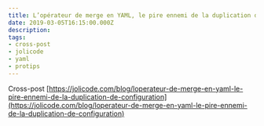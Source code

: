 ```yaml
---
title: L’opérateur de merge en YAML, le pire ennemi de la duplication de configuration
date: 2019-03-05T16:15:00.000Z
description:
tags:
- cross-post
- jolicode
- yaml
- protips
---
```


Cross-post [https://jolicode.com/blog/loperateur-de-merge-en-yaml-le-pire-ennemi-de-la-duplication-de-configuration](https://jolicode.com/blog/loperateur-de-merge-en-yaml-le-pire-ennemi-de-la-duplication-de-configuration)
